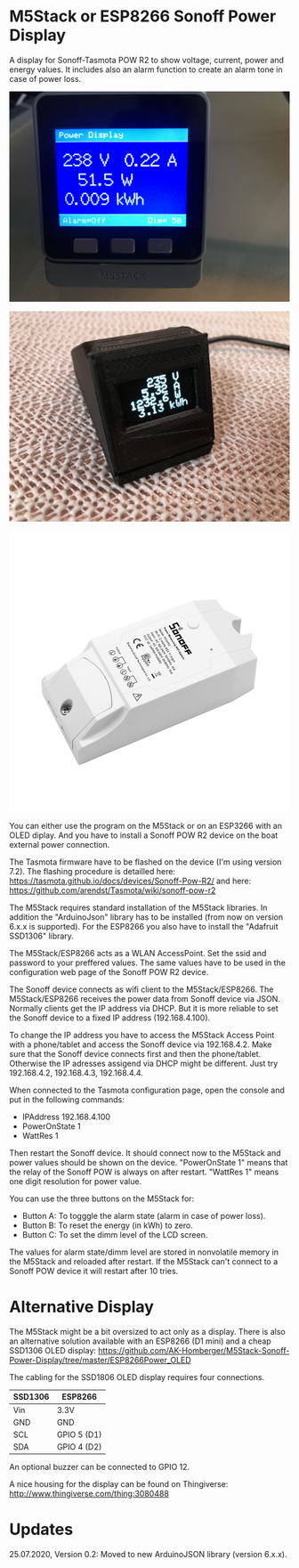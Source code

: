 # M5Stack or ESP8266 Sonoff Power Display
A display for Sonoff-Tasmota POW R2 to show voltage, current, power and energy values.
It includes also an alarm function to create an alarm tone in case of power loss.

![Display1](https://github.com/AK-Homberger/M5Stack-Sonoff-Power-Display/blob/master/IMG_1278.JPG)

![ESP8266](https://github.com/AK-Homberger/M5Stack-Sonoff-Power-Display/blob/master/IMG_1475.JPG)

![Display2](https://github.com/AK-Homberger/M5Stack-Sonoff-Power-Display/blob/master/pow-r2-04_2.jpg)


You can either use the program on the M5Stack or on an ESP3266 with an OLED diplay. And you have to install a Sonoff POW R2 device on the boat external power connection.

The Tasmota firmware have to be flashed on the device (I'm using version 7.2). The flashing procedure is detailled here: https://tasmota.github.io/docs/devices/Sonoff-Pow-R2/ and here: https://github.com/arendst/Tasmota/wiki/sonoff-pow-r2

The M5Stack requires standard installation of the M5Stack libraries. In addition the "ArduinoJson" library has to be installed (from now on version 6.x.x is supported). For the ESP8266 you also have to install the "Adafruit SSD1306" library.

The M5Stack/ESP8266 acts as a WLAN AccessPoint. Set the ssid and password to your preffered values. The same values have to be used in the configuration web page of the Sonoff POW R2 device.

The Sonoff device connects as wifi client to the M5Stack/ESP8266. The M5Stack/ESP8266 receives the power data from Sonoff device via JSON. 
Normally clients get the IP address via DHCP. But it is more reliable to set the Sonoff device to a fixed IP address (192.168.4.100).

To change the IP address you have to access the M5Stack Access Point with a phone/tablet and access the Sonoff device via 192.168.4.2. Make sure that the Sonoff device connects first and then the phone/tablet. Otherwise the IP adresses assigend via DHCP might be different. Just try 192.168.4.2, 192.168.4.3, 192.168.4.4.

When connected to the Tasmota configuration page, open the console and put in the following commands:

- IPAddress 192.168.4.100
- PowerOnState 1
- WattRes 1

Then restart the Sonoff device. It should connect now to the M5Stack and power values should be shown on the device.
"PowerOnState 1" means that the relay of the Sonoff POW is always on after restart. "WattRes 1" means one digit resolution for power value.

You can use the three buttons on the M5Stack for:

- Button A: To togggle the alarm state (alarm in case of power loss).
- Button B: To reset the energy (in kWh) to zero.
- Button C: To set the dimm level of the LCD screen.

The values for alarm state/dimm level are stored in nonvolatile memory in the M5Stack and reloaded after restart.
If the M5Stack can't connect to a Sonoff POW device it will restart after 10 tries. 

# Alternative Display
The M5Stack might be a bit oversized to act only as a display. 
There is also an alternative solution available with an ESP8266 (D1 mini) and a cheap SSD1306 OLED display:
https://github.com/AK-Homberger/M5Stack-Sonoff-Power-Display/tree/master/ESP8266Power_OLED

The cabling for the SSD1806 OLED display requires four connections.

|SSD1306 |  ESP8266     |
---------|---------------
|Vin     |  3.3V        |
|GND     |  GND         |
|SCL     |  GPIO 5 (D1) |
|SDA     |  GPIO 4 (D2) |

An optional buzzer can be connected to GPIO 12.

A nice housing for the display can be found on Thingiverse: http://www.thingiverse.com/thing:3080488

# Updates
25.07.2020, Version 0.2: Moved to new ArduinoJSON library (version 6.x.x).
